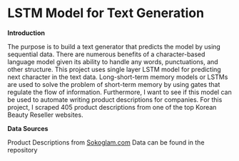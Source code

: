 # LSTM Model for Text Generation
  
**Introduction**  

The purpose is to build a text generator that predicts the model by using sequential data. There are numerous benefits of a character-based language model given its ability to handle any words, punctuations, and other structure.
This project uses single layer LSTM model for predicting next character in the text data. Long-short-term memory models or LSTMs are used to solve the problem of short-term memory by using gates that regulate the flow of information. Furthermore, I want to see if this model can be used to automate writing product descriptions for companies. For this project, I scraped 405 product descriptions from one of the top Korean Beauty Reseller websites.  

**Data Sources**  
  
Product Descriptions from [Sokoglam.com](www.sokoglam.com)
Data can be found in the repository
